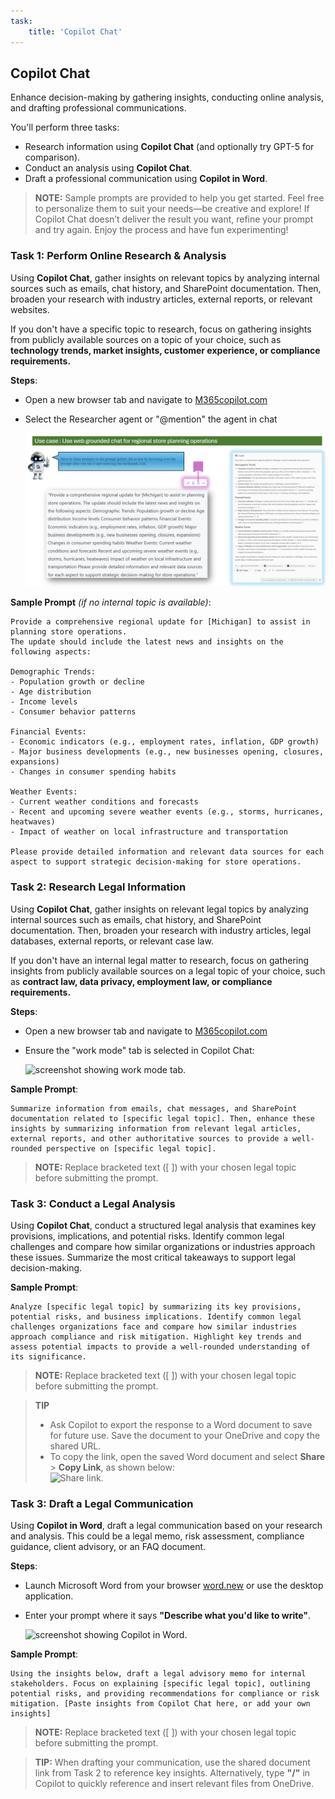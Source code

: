 ```yaml
---
task:
    title: 'Copilot Chat'
---
```


## Copilot Chat  

Enhance decision-making by gathering insights, conducting online analysis, and drafting professional communications.  

You'll perform three tasks:  

- Research information using **Copilot Chat** (and optionally try GPT-5 for comparison).  
- Conduct an analysis using **Copilot Chat**.  
- Draft a professional communication using **Copilot in Word**.  

> **NOTE:** Sample prompts are provided to help you get started. Feel free to personalize them to suit your needs—be creative and explore! If Copilot Chat doesn’t deliver the result you want, refine your prompt and try again. Enjoy the process and have fun experimenting!  

### Task 1: Perform Online Research & Analysis  

Using **Copilot Chat**, gather insights on relevant topics by analyzing internal sources such as emails, chat history, and SharePoint documentation. Then, broaden your research with industry articles, external reports, or relevant websites.  

If you don't have a specific topic to research, focus on gathering insights from publicly available sources on a topic of your choice, such as **technology trends, market insights, customer experience, or compliance requirements.**  

**Steps**:

- Open a new browser tab and navigate to [M365copilot.com](https://m365copilot.com/)
- Select the Researcher agent or "@mention" the agent in chat
  
    ![screenshot showing work mode tab.](../Prompts/Media/Task1.png)  

**Sample Prompt** *(if no internal topic is available)*:

```text
Provide a comprehensive regional update for [Michigan] to assist in planning store operations. 
The update should include the latest news and insights on the following aspects:

Demographic Trends:
- Population growth or decline
- Age distribution
- Income levels
- Consumer behavior patterns

Financial Events:
- Economic indicators (e.g., employment rates, inflation, GDP growth)
- Major business developments (e.g., new businesses opening, closures, expansions)
- Changes in consumer spending habits

Weather Events:
- Current weather conditions and forecasts
- Recent and upcoming severe weather events (e.g., storms, hurricanes, heatwaves)
- Impact of weather on local infrastructure and transportation

Please provide detailed information and relevant data sources for each aspect to support strategic decision-making for store operations.

```


### Task 2: Research Legal Information  

Using **Copilot Chat**, gather insights on relevant legal topics by analyzing internal sources such as emails, chat history, and SharePoint documentation. Then, broaden your research with industry articles, legal databases, external reports, or relevant case law.  

If you don't have an internal legal matter to research, focus on gathering insights from publicly available sources on a legal topic of your choice, such as **contract law, data privacy, employment law, or compliance requirements.**  

**Steps**:

- Open a new browser tab and navigate to [M365copilot.com](https://m365copilot.com/)  
- Ensure the "work mode" tab is selected in Copilot Chat:  

    ![screenshot showing work mode tab.](../Prompts/Media/work-mode.png)  

**Sample Prompt**:

```text
Summarize information from emails, chat messages, and SharePoint documentation related to [specific legal topic]. Then, enhance these insights by summarizing information from relevant legal articles, external reports, and other authoritative sources to provide a well-rounded perspective on [specific legal topic].
```

> **NOTE:** Replace bracketed text ([ ]) with your chosen legal topic before submitting the prompt.

### Task 3: Conduct a Legal Analysis  

Using **Copilot Chat**, conduct a structured legal analysis that examines key provisions, implications, and potential risks. Identify common legal challenges and compare how similar organizations or industries approach these issues. Summarize the most critical takeaways to support legal decision-making.  

**Sample Prompt**:

```text
Analyze [specific legal topic] by summarizing its key provisions, potential risks, and business implications. Identify common legal challenges organizations face and compare how similar industries approach compliance and risk mitigation. Highlight key trends and assess potential impacts to provide a well-rounded understanding of its significance.
```

> **NOTE:** Replace bracketed text ([ ]) with your chosen legal topic before submitting the prompt.

> **TIP**  
>
> - Ask Copilot to export the response to a Word document to save for future use. Save the document to your OneDrive and copy the shared URL.  
> - To copy the link, open the saved Word document and select **Share** > **Copy Link**, as shown below:  
> ![Share link.](../Demos/Media/share-menu-with-copy-link-9fd1c60a.png)  

### Task 3: Draft a Legal Communication  

Using **Copilot in Word**, draft a legal communication based on your research and analysis. This could be a legal memo, risk assessment, compliance guidance, client advisory, or an FAQ document.  

**Steps**:

- Launch Microsoft Word from your browser [word.new](https://word.new) or use the desktop application.  
- Enter your prompt where it says **"Describe what you'd like to write"**.  

    ![screenshot showing Copilot in Word.](../Prompts/Media/draft-with-copilot.png)  

**Sample Prompt**:

```text
Using the insights below, draft a legal advisory memo for internal stakeholders. Focus on explaining [specific legal topic], outlining potential risks, and providing recommendations for compliance or risk mitigation. [Paste insights from Copilot Chat here, or add your own insights]
```

> **NOTE:** Replace bracketed text ([ ]) with your chosen legal topic before submitting the prompt.

> **TIP:** When drafting your communication, use the shared document link from Task 2 to reference key insights. Alternatively, type **"/"** in Copilot to quickly reference and insert relevant files from OneDrive.
